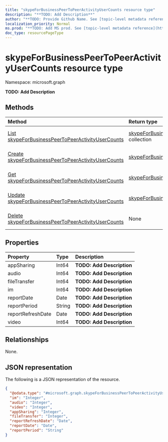 ```yaml
---
title: "skypeForBusinessPeerToPeerActivityUserCounts resource type"
description: "**TODO: Add Description**"
author: "**TODO: Provide Github Name. See [topic-level metadata reference](https://msgo.azurewebsites.net/add/document/guidelines/metadata.html#topic-level-metadata)**"
localization_priority: Normal
ms.prod: "**TODO: Add MS prod. See [topic-level metadata reference](https://msgo.azurewebsites.net/add/document/guidelines/metadata.html#topic-level-metadata)**"
doc_type: resourcePageType
---
```


# skypeForBusinessPeerToPeerActivityUserCounts resource type

Namespace: microsoft.graph

**TODO: Add Description**

## Methods
|Method|Return type|Description|
|:---|:---|:---|
|[List skypeForBusinessPeerToPeerActivityUserCounts](../api/skypeforbusinesspeertopeeractivityusercounts-list.md)|[skypeForBusinessPeerToPeerActivityUserCounts](../resources/skypeforbusinesspeertopeeractivityusercounts.md) collection|Get a list of the [skypeForBusinessPeerToPeerActivityUserCounts](../resources/skypeforbusinesspeertopeeractivityusercounts.md) objects and their properties.|
|[Create skypeForBusinessPeerToPeerActivityUserCounts](../api/skypeforbusinesspeertopeeractivityusercounts-create.md)|[skypeForBusinessPeerToPeerActivityUserCounts](../resources/skypeforbusinesspeertopeeractivityusercounts.md)|Create a new [skypeForBusinessPeerToPeerActivityUserCounts](../resources/skypeforbusinesspeertopeeractivityusercounts.md) object.|
|[Get skypeForBusinessPeerToPeerActivityUserCounts](../api/skypeforbusinesspeertopeeractivityusercounts-get.md)|[skypeForBusinessPeerToPeerActivityUserCounts](../resources/skypeforbusinesspeertopeeractivityusercounts.md)|Read the properties and relationships of a [skypeForBusinessPeerToPeerActivityUserCounts](../resources/skypeforbusinesspeertopeeractivityusercounts.md) object.|
|[Update skypeForBusinessPeerToPeerActivityUserCounts](../api/skypeforbusinesspeertopeeractivityusercounts-update.md)|[skypeForBusinessPeerToPeerActivityUserCounts](../resources/skypeforbusinesspeertopeeractivityusercounts.md)|Update the properties of a [skypeForBusinessPeerToPeerActivityUserCounts](../resources/skypeforbusinesspeertopeeractivityusercounts.md) object.|
|[Delete skypeForBusinessPeerToPeerActivityUserCounts](../api/skypeforbusinesspeertopeeractivityusercounts-delete.md)|None|Deletes a [skypeForBusinessPeerToPeerActivityUserCounts](../resources/skypeforbusinesspeertopeeractivityusercounts.md) object.|

## Properties
|Property|Type|Description|
|:---|:---|:---|
|appSharing|Int64|**TODO: Add Description**|
|audio|Int64|**TODO: Add Description**|
|fileTransfer|Int64|**TODO: Add Description**|
|im|Int64|**TODO: Add Description**|
|reportDate|Date|**TODO: Add Description**|
|reportPeriod|String|**TODO: Add Description**|
|reportRefreshDate|Date|**TODO: Add Description**|
|video|Int64|**TODO: Add Description**|

## Relationships
None.

## JSON representation
The following is a JSON representation of the resource.
<!-- {
  "blockType": "resource",
  "keyProperty": "id",
  "@odata.type": "microsoft.graph.skypeForBusinessPeerToPeerActivityUserCounts",
  "baseType": "",
  "openType": false
}
-->
``` json
{
  "@odata.type": "#microsoft.graph.skypeForBusinessPeerToPeerActivityUserCounts",
  "im": "Integer",
  "audio": "Integer",
  "video": "Integer",
  "appSharing": "Integer",
  "fileTransfer": "Integer",
  "reportRefreshDate": "Date",
  "reportDate": "Date",
  "reportPeriod": "String"
}
```

